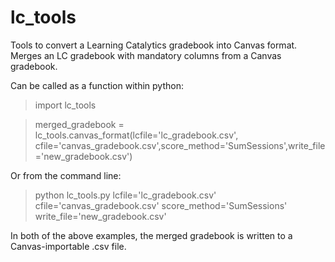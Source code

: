 # lc_tools
Tools to convert a Learning Catalytics gradebook into Canvas format.
Merges an LC gradebook with mandatory columns from a Canvas gradebook.

Can be called as a function within python:
> import lc_tools

> merged_gradebook = lc_tools.canvas_format(lcfile='lc_gradebook.csv', cfile='canvas_gradebook.csv',score_method='SumSessions',write_file='new_gradebook.csv')

Or from the command line:
> python lc_tools.py lcfile='lc_gradebook.csv' cfile='canvas_gradebook.csv' score_method='SumSessions' write_file='new_gradebook.csv'

In both of the above examples, the merged gradebook is written to a Canvas-importable .csv file.
